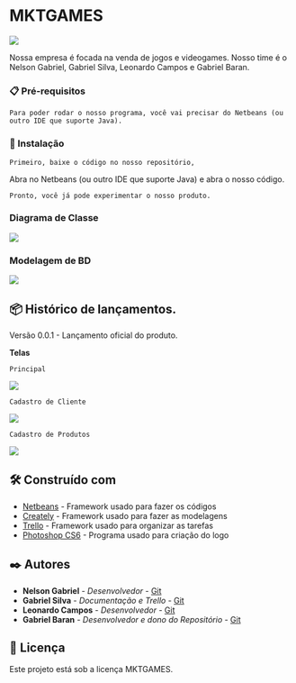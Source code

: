 # MKTGAMES

![](https://github.com/gabrielbaran/mktgames/blob/main/logo.png)

Nossa empresa é focada na venda de jogos e videogames. 
Nosso time é o Nelson Gabriel, Gabriel Silva, Leonardo Campos e Gabriel Baran.

### 📋 Pré-requisitos
```
Para poder rodar o nosso programa, você vai precisar do Netbeans (ou outro IDE que suporte Java).
```

### 🔧 Instalação
```
Primeiro, baixe o código no nosso repositório,
```
Abra no Netbeans (ou outro IDE que suporte Java) e abra o nosso código.
```
Pronto, você já pode experimentar o nosso produto.
```

### Diagrama de Classe

![](https://github.com/gabrielbaran/mktgames/blob/main/Diagrama%20MKTGAMES%20-%20Cadastro%20de%20Clientes.png)

### Modelagem de BD

![](https://github.com/gabrielbaran/mktgames/blob/main/Modelagem%20de%20Banco.png)

## 📦 Histórico de lançamentos.

Versão 0.0.1 - Lançamento oficial do produto.

**Telas**

```
Principal
```
![](https://github.com/gabrielbaran/mktgames/blob/main/viewprincipal.png)

```
Cadastro de Cliente
```
![](https://github.com/gabrielbaran/mktgames/blob/main/viewcadastrocliente.png)

```
Cadastro de Produtos
```
![](https://github.com/gabrielbaran/mktgames/blob/main/viewcadastroproduto.png)


## 🛠️ Construído com

* [Netbeans](https://netbeans.org/) - Framework usado para fazer os códigos
* [Creately](https://creately.com/) - Framework usado para fazer as modelagens
* [Trello](https://trello.com/pt-BR) - Framework usado para organizar as tarefas
* [Photoshop CS6](www.adobe.com) - Programa usado para criação do logo

## ✒️ Autores

* **Nelson Gabriel** - *Desenvolvedor* - [Git](https://github.com/Hellzz01)
* **Gabriel Silva** - *Documentação e Trello* - [Git](https://github.com/SrgabrielBR100)
* **Leonardo Campos** - *Desenvolvedor* - [Git](https://github.com/leocmps)
* **Gabriel Baran** - *Desenvolvedor e dono do Repositório* - [Git](https://github.com/gabrielbaran)

## 📄 Licença

Este projeto está sob a licença MKTGAMES.


